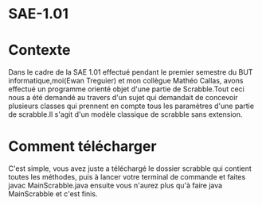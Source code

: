 # SAE-1.01

<h1>Contexte</h1>

Dans le cadre de la SAE 1.01 effectué pendant le premier semestre du BUT informatique,moi(Ewan Treguier) et mon collègue Mathéo Callas, avons effectué un programme orienté objet d'une partie de Scrabble.Tout ceci nous a été demandé au travers d'un sujet qui demandait de concevoir plusieurs classes qui prennent en compte tous les paramètres d'une partie de scrabble.Il s'agit d'un modèle classique de scrabble sans extension.

<h1>Comment télécharger</h1>
C'est simple, vous avez juste a téléchargé le dossier scrabble qui contient toutes les méthodes, puis à lancer votre terminal de commande et faites  javac MainScrabble.java ensuite vous n'aurez plus
qu'à faire java MainScrabble et c'est finis.
